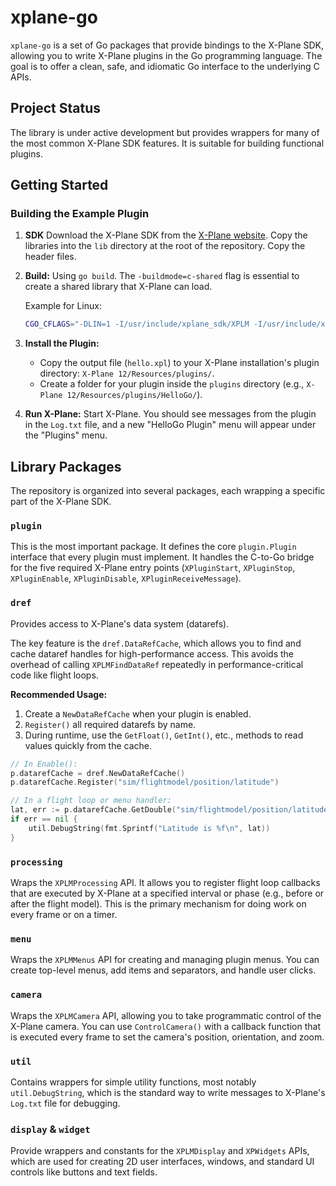 # xplane-go

`xplane-go` is a set of Go packages that provide bindings to the X-Plane SDK, allowing you to write X-Plane plugins in the Go programming language. The goal is to offer a clean, safe, and idiomatic Go interface to the underlying C APIs.

## Project Status

The library is under active development but provides wrappers for many of the most common X-Plane SDK features. It is suitable for building functional plugins.

## Getting Started

### Building the Example Plugin

1. **SDK** Download the X-Plane SDK from the [X-Plane website](https://www.x-plane.com/download/sdk/).
   Copy the libraries into the `lib` directory at the root of the repository.
   Copy the header files.

1.  **Build:**  Using `go build`. The `-buildmode=c-shared` flag is essential to create a shared library that X-Plane can load.

    Example for Linux:
    ```bash
    CGO_CFLAGS="-DLIN=1 -I/usr/include/xplane_sdk/XPLM -I/usr/include/xplane_sdk/Widgets"  CGO_LDFLAGS="-L$(pwd)/lib"  go build -buildmode=c-shared -a -o hello.xpl  ./cmd/hello .
    ```

1.  **Install the Plugin:**
    *   Copy the output file (`hello.xpl`) to your X-Plane installation's plugin directory: `X-Plane 12/Resources/plugins/`.
    *   Create a folder for your plugin inside the `plugins` directory (e.g., `X-Plane 12/Resources/plugins/HelloGo/`).


1.  **Run X-Plane:** Start X-Plane. You should see messages from the plugin in the `Log.txt` file, and a new "HelloGo Plugin" menu will appear under the "Plugins" menu.

## Library Packages

The repository is organized into several packages, each wrapping a specific part of the X-Plane SDK.

### `plugin`

This is the most important package. It defines the core `plugin.Plugin` interface that every plugin must implement. It handles the C-to-Go bridge for the five required X-Plane entry points (`XPluginStart`, `XPluginStop`, `XPluginEnable`, `XPluginDisable`, `XPluginReceiveMessage`).

### `dref`

Provides access to X-Plane's data system (datarefs).

The key feature is the `dref.DataRefCache`, which allows you to find and cache dataref handles for high-performance access. This avoids the overhead of calling `XPLMFindDataRef` repeatedly in performance-critical code like flight loops.

**Recommended Usage:**
1.  Create a `NewDataRefCache` when your plugin is enabled.
2.  `Register()` all required datarefs by name.
3.  During runtime, use the `GetFloat()`, `GetInt()`, etc., methods to read values quickly from the cache.

```go
// In Enable():
p.datarefCache = dref.NewDataRefCache()
p.datarefCache.Register("sim/flightmodel/position/latitude")

// In a flight loop or menu handler:
lat, err := p.datarefCache.GetDouble("sim/flightmodel/position/latitude")
if err == nil {
    util.DebugString(fmt.Sprintf("Latitude is %f\n", lat))
}
```

### `processing`

Wraps the `XPLMProcessing` API. It allows you to register flight loop callbacks that are executed by X-Plane at a specified interval or phase (e.g., before or after the flight model). This is the primary mechanism for doing work on every frame or on a timer.

### `menu`

Wraps the `XPLMMenus` API for creating and managing plugin menus. You can create top-level menus, add items and separators, and handle user clicks.

### `camera`

Wraps the `XPLMCamera` API, allowing you to take programmatic control of the X-Plane camera. You can use `ControlCamera()` with a callback function that is executed every frame to set the camera's position, orientation, and zoom.

### `util`

Contains wrappers for simple utility functions, most notably `util.DebugString`, which is the standard way to write messages to X-Plane's `Log.txt` file for debugging.

### `display` & `widget`

Provide wrappers and constants for the `XPLMDisplay` and `XPWidgets` APIs, which are used for creating 2D user interfaces, windows, and standard UI controls like buttons and text fields.
